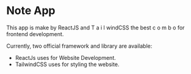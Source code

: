 # Note App

This app is make by ReactJS and T a i l windCSS the best c o m b o for frontend development.

Currently, two official framework and library are available:

- ReactJs uses for Website Development.
- TailwindCSS uses for styling the website.
